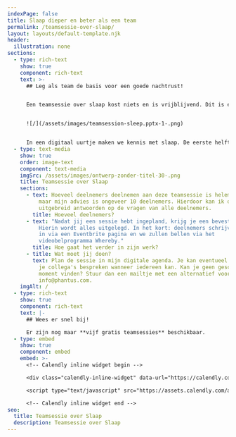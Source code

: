 ```yaml
---
indexPage: false
title: Slaap dieper en beter als een team
permalink: /teamsessie-over-slaap/
layout: layouts/default-template.njk
header:
  illustration: none
sections:
  - type: rich-text
    show: true
    component: rich-text
    text: >-
      ## Leg als team de basis voor een goede nachtrust!


      Een teamsessie over slaap kost niets en is vrijblijvend. Dit is een leuke manier om met een kleine groep collega's kennis te maken met slaap en vitaliteitscoaching.


      ![/](/assets/images/teamsession-sleep.pptx-1-.png)


      In een digitaal uurtje maken we kennis met slaap. De eerste helft bespreken we wat slaap is en de andere helft is voor vragen en antwoorden om ook daadwerkelijk beter te kunnen slapen. Hierdoor kunnen we in een interactieve sessie de basis leggen voor een goede nachtrust.
  - type: text-media
    show: true
    order: image-text
    component: text-media
    imgSrc: /assets/images/ontwerp-zonder-titel-30-.png
    title: Teamsessie over Slaap
    sections:
      - text: Hoeveel deelnemers deelnemen aan deze teamsessie is helemaal aan jullie,
          maar mijn advies is ongeveer 10 deelnemers. Hierdoor kan ik ook echt
          uitgebreid antwoorden op de vragen van alle deelnemers.
        title: Hoeveel deelnemers?
      - text: "Nadat jij een sessie hebt ingepland, krijg je een bevestigingsmail.
          Hierin wordt alles uitgelegd. In het kort: deelnemers schrijven zich
          in via een Eventbrite pagina en we zullen bellen via het
          videobelprogramma Whereby."
        title: Hoe gaat het verder in zijn werk?
      - title: Wat moet jij doen?
        text: Plan de sessie in mijn digitale agenda. Je kan eventueel van tevoren met
          je collega's bespreken wanneer iedereen kan. Kan je geen geschikt
          moment vinden? Stuur dan een mailtje met een alternatief voorstel naar
          info@phantus.com.
    imgAlt: /
  - type: rich-text
    show: true
    component: rich-text
    text: |-
      ## Wees er snel bij!

      Er zijn nog maar **vijf gratis teamsessies** beschikbaar.
  - type: embed
    show: true
    component: embed
    embed: >-
      <!-- Calendly inline widget begin -->

      <div class="calendly-inline-widget" data-url="https://calendly.com/pjotr-peulen/teamsessie-over-slaap?primary_color=eb5c36" style="min-width:320px;height:630px;"></div>

      <script type="text/javascript" src="https://assets.calendly.com/assets/external/widget.js" async></script>

      <!-- Calendly inline widget end -->
seo:
  title: Teamsessie over Slaap
  description: Teamsessie over Slaap
---
```

